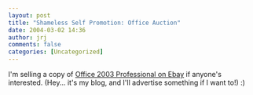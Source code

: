 ```yaml
---
layout: post
title: "Shameless Self Promotion: Office Auction"
date: 2004-03-02 14:36
author: jrj
comments: false
categories: [Uncategorized]
---
```

I'm selling a copy of <a href="http://cgi.ebay.com/ws/eBayISAPI.dll?ViewItem&amp;item=3664474745" target="_blank">Office 2003 Professional on Ebay</a> if anyone's interested.  (Hey... it's my blog, and I'll advertise something if I want to!)  :)
